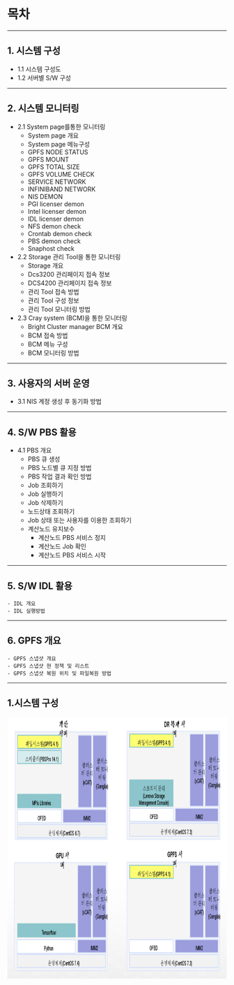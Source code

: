 #  목차
----------
## 1. 시스템 구성
- 1.1 시스템 구성도
- 1.2 서버별 S/W 구성
-----------------
## 2. 시스템 모니터링
- 2.1 System page를통한 모니터링
   - System page 개요
   - System page 메뉴구성 
	* GPFS NODE STATUS
	* GPFS MOUNT 
	* GPFS TOTAL SIZE
	* GPFS VOLUME CHECK
	* SERVICE NETWORK
	* INFINIBAND NETWORK
	* NIS DEMON
	* PGI licenser demon
	* Intel licenser demon
	* IDL licenser demon
	* NFS demon check
	* Crontab demon check
	* PBS demon check 
	* Snaphost check     
- 2.2 Storage 관리 Tool을 통한 모니터링
	- Storage 개요
	- Dcs3200 관리페이지 접속 정보
	- DCS4200 관리페이지 접속 정보
	- 관리 Tool 접속 방법
	- 관리 Tool 구성 정보
	- 관리 Tool 모니터링 방법
- 2.3 Cray system (BCM)을 통한 모니터링
	- Bright Cluster manager BCM 개요
	- BCM 접속 방법
	- BCM 메뉴 구성 
	- BCM 모니터링 방법
------------------
## 3. 사용자의 서버 운영
- 3.1 NIS 계정 생성 후 동기화 방법
---------------  
## 4. S/W PBS 활용
- 4.1 PBS 개요
	- PBS 큐 생성
	- PBS 노드별 큐 지정 방법 
	- PBS 작업 결과 확인 방법
	- Job 조회하기
	- Job 실행하기
	- Job 삭제하기
	- 노드상태 조회하기
	- Job 상태 또는 사용자를 이용한 조회하기
	- 계산노드 유지보수
		- 계산노드 PBS 서비스 정지
		- 계산노드 Job 확인
		- 계산노드 PBS 서비스 시작
---------------  
## 5. S/W IDL 활용
	- IDL 개요
	- IDL 실행방법
---------------
## 6. GPFS 개요
	- GPFS 스냅샷 개요
	- GPFS 스냅샷 현 정책 및 리스트
	- GPFS 스냅샷 복원 위치 및 파일복원 방법
---------------

## 1.시스템 구성
<img src="https://github.com/jjune88/tests/blob/master/png/system.png" width="800" height="600">

